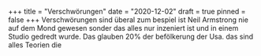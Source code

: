 +++
title = "Verschwörungen"
date = "2020-12-02"
draft = true
pinned = false
+++
Verschwörungen sind überal zum bespiel ist Neil Armstrong nie auf dem Mond gewesen sonder das alles nur inzeniert ist und in einem Studio gedredt wurde. Das glauben 20% der befölkerung der Usa. das sind alles Teorien die